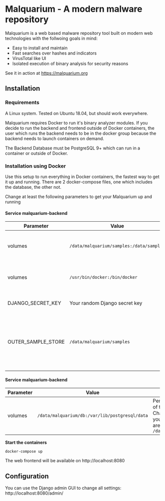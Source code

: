 # Malquarium - A modern malware repository

Malquarium is a web based malware repository tool built on modern web technologies with the follwoing goals in mind:  

- Easy to install and maintain
- Fast searches over hashes and indicators
- VirusTotal like UI
- Isolated execution of binary analysis for security reasons

See it in action at https://malquarium.org
 
## Installation

### Requirements

A Linux system. Tested on Ubuntu 18.04, but should work everywhere.

Malquarium requires Docker to run it's binary analyzer modules. If you decide to run the backend and frontend outside of Docker containers, the user which runs the backend needs to be in the docker group because the backend needs to launch containers on demand.

The Backend Database must be PostgreSQL 9+ which can run in a container or outside of Docker.


### Installation using Docker

Use this setup to run everything in Docker containers, the fastest way to get it up and running. There are 2 docker-compose files, one which includes the database, the other not.  

Change at least the following parameters to get your Malquarium up and running

#### Service malquarium-backend

| Parameter | Value | Description |  
| --- |  --- |  --- |  
| volumes | ```/data/malquarium/samples:/data/samples``` | Persistend volume of the sample binaries. Change the path if your samples are not at ```/data/malquarium/samles``` |
| volumes | ```/usr/bin/docker:/bin/docker``` | Pass the docker binary to the backend. Change to the output of ```which docker``` if it's not ```/usr/bin/docker``` |
| DJANGO_SECRET_KEY | Your random Django secret key | You can generate one with ```head /dev/urandom | tr -dc A-Za-z0-9 | head -c 80 ; echo ''``` |   
| OUTER_SAMPLE_STORE | ```/data/malquarium/samples``` | The path where your samples are on the host, not inside the container. Needed for the binary analysis containers. Must be the same as the left part of the corresponding volumes setting |   


#### Service malquarium-backend
| Parameter | Value | Description |  
| --- |  --- |  --- |  
| volumes | ```/data/malquarium/db:/var/lib/postgresql/data``` | Persistend volume of the database. Change the path if your database files are not at ```/data/malquarium/db``` |


**Start the containers**  

	docker-compose up

The web frontend will be available on http://localhost:8080

## Configuration
You can use the Django admin GUI to change all settings: http://localhost:8080/admin/

